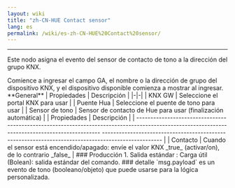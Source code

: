```yaml
---
layout: wiki
title: "zh-CN-HUE Contact sensor"
lang: es
permalink: /wiki/es-zh-CN-HUE%20Contact%20sensor/
---
```

---
<P> Este nodo asigna el evento del sensor de contacto de tono a la dirección del grupo KNX.</p>
Comience a ingresar el campo GA, el nombre o la dirección de grupo del dispositivo KNX, y el dispositivo disponible comienza a mostrar al ingresar.
**General**
| Propiedades | Descripción |
|-|-|
| KNX GW | Seleccione el portal KNX para usar |
| Puente Hua | Seleccione el puente de tono para usar |
| Sensor de tono | Sensor de contacto de Hue para usar (finalización automática) |
| Propiedades | Descripción |
| ----------------------------------------------------------------------------------------------------------------------------------------------- --------------------------------------------------------------------------------------------------- |
| Contacto | Cuando el sensor está encendido/apagado: envíe el valor KNX _true_ (activar/on), de lo contrario _false_ |
### Producción
1. Salida estándar
: Carga útil (Bolean): salida estándar del comando.
### detalle
`msg.payload` es un evento de tono (booleano/objeto) que puede usarse para la lógica personalizada.

